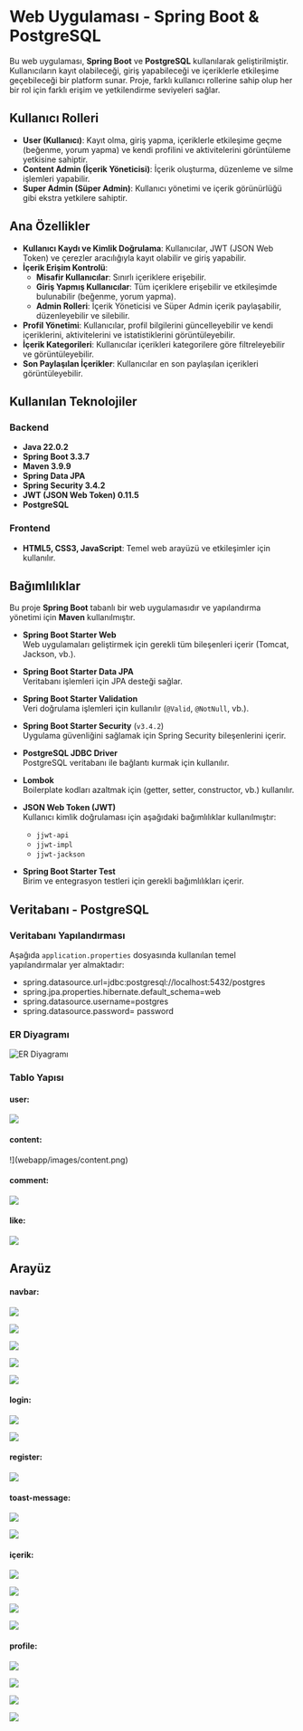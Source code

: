 # Web Uygulaması - Spring Boot & PostgreSQL

Bu web uygulaması, **Spring Boot** ve **PostgreSQL** kullanılarak geliştirilmiştir. Kullanıcıların kayıt olabileceği, giriş yapabileceği ve içeriklerle etkileşime geçebileceği bir platform sunar. Proje, farklı kullanıcı rollerine sahip olup her bir rol için farklı erişim ve yetkilendirme seviyeleri sağlar.

## Kullanıcı Rolleri
- **User (Kullanıcı)**: Kayıt olma, giriş yapma, içeriklerle etkileşime geçme (beğenme, yorum yapma) ve kendi profilini ve aktivitelerini görüntüleme yetkisine sahiptir.
- **Content Admin (İçerik Yöneticisi)**: İçerik oluşturma, düzenleme ve silme işlemleri yapabilir.
- **Super Admin (Süper Admin)**: Kullanıcı yönetimi ve içerik görünürlüğü gibi ekstra yetkilere sahiptir.

## Ana Özellikler
- **Kullanıcı Kaydı ve Kimlik Doğrulama**: Kullanıcılar, JWT (JSON Web Token) ve çerezler aracılığıyla kayıt olabilir ve giriş yapabilir.
- **İçerik Erişim Kontrolü**:
  - **Misafir Kullanıcılar**: Sınırlı içeriklere erişebilir.
  - **Giriş Yapmış Kullanıcılar**: Tüm içeriklere erişebilir ve etkileşimde bulunabilir (beğenme, yorum yapma).
  - **Admin Rolleri**: İçerik Yöneticisi ve Süper Admin içerik paylaşabilir, düzenleyebilir ve silebilir.
- **Profil Yönetimi**: Kullanıcılar, profil bilgilerini güncelleyebilir ve kendi içeriklerini, aktivitelerini ve istatistiklerini görüntüleyebilir.
- **İçerik Kategorileri**: Kullanıcılar içerikleri kategorilere göre filtreleyebilir ve görüntüleyebilir.
- **Son Paylaşılan İçerikler**: Kullanıcılar en son paylaşılan içerikleri görüntüleyebilir.

## Kullanılan Teknolojiler
### Backend
- **Java  22.0.2**
- **Spring Boot  3.3.7**
- **Maven 3.9.9**
- **Spring Data JPA** 
- **Spring Security 3.4.2**
- **JWT (JSON Web Token) 0.11.5**
- **PostgreSQL**

### Frontend
- **HTML5, CSS3, JavaScript**: Temel web arayüzü ve etkileşimler için kullanılır.
  
## Bağımlılıklar

Bu proje **Spring Boot** tabanlı bir web uygulamasıdır ve yapılandırma yönetimi için **Maven** kullanılmıştır. 

- **Spring Boot Starter Web**  
  Web uygulamaları geliştirmek için gerekli tüm bileşenleri içerir (Tomcat, Jackson, vb.).

- **Spring Boot Starter Data JPA**  
  Veritabanı işlemleri için JPA desteği sağlar.

- **Spring Boot Starter Validation**  
  Veri doğrulama işlemleri için kullanılır (`@Valid`, `@NotNull`, vb.).

- **Spring Boot Starter Security** (`v3.4.2`)  
  Uygulama güvenliğini sağlamak için Spring Security bileşenlerini içerir.

- **PostgreSQL JDBC Driver**  
  PostgreSQL veritabanı ile bağlantı kurmak için kullanılır.

- **Lombok**  
  Boilerplate kodları azaltmak için (getter, setter, constructor, vb.) kullanılır.

- **JSON Web Token (JWT)**  
  Kullanıcı kimlik doğrulaması için aşağıdaki bağımlılıklar kullanılmıştır:
  - `jjwt-api`
  - `jjwt-impl`
  - `jjwt-jackson`

- **Spring Boot Starter Test**  
  Birim ve entegrasyon testleri için gerekli bağımlılıkları içerir.

##  Veritabanı - **PostgreSQL**

### Veritabanı Yapılandırması

Aşağıda `application.properties` dosyasında kullanılan temel yapılandırmalar yer almaktadır:
 - spring.datasource.url=jdbc:postgresql://localhost:5432/postgres
 - spring.jpa.properties.hibernate.default_schema=web
 - spring.datasource.username=postgres
 - spring.datasource.password= password

### ER Diyagramı 
![ER Diyagramı](webapp/images/erdiagram.png)

### Tablo Yapısı
#### user:
![](webapp/images/user.png)
#### content:
!](webapp/images/content.png)
#### comment:
![](webapp/images/comment.png)
#### like:
![](webapp/images/like.png)


##  Arayüz
#### navbar:
![](webapp/images/navbar.png)

![](webapp/images/menu.png)

![](webapp/images/menu2.png)

![](webapp/images/login-navbar.png)

![](webapp/images/navbar2.png)


#### login:
![](webapp/images/login.png)

![](webapp/images/login2.png)

#### register:
![](webapp/images/register.png)

#### toast-message:
![](webapp/images/toast.png)

![](webapp/images/toast2.png)


#### içerik:
![](webapp/images/kategori-content.png)

![](webapp/images/content2.png)

![](webapp/images/content-like.png)

![](webapp/images/content-comment.png)



#### profile:
![](webapp/images/profile.png)

![](webapp/images/user-comment.png)

![](webapp/images/user-like.png)

![](webapp/images/user-statistic.png)













